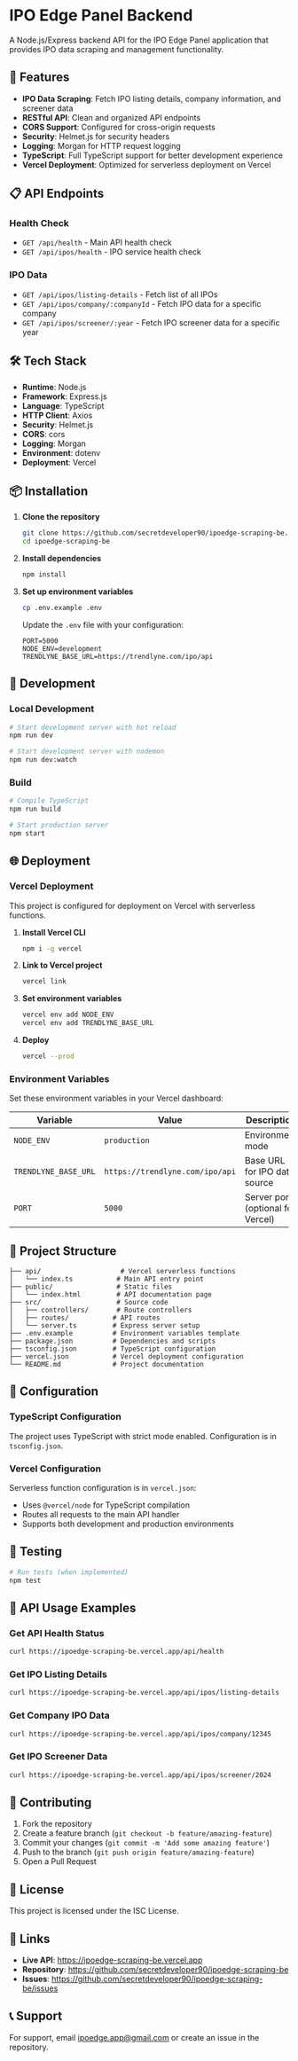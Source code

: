 # IPO Edge Panel Backend

A Node.js/Express backend API for the IPO Edge Panel application that provides IPO data scraping and management functionality.

## 🚀 Features

- **IPO Data Scraping**: Fetch IPO listing details, company information, and screener data
- **RESTful API**: Clean and organized API endpoints
- **CORS Support**: Configured for cross-origin requests
- **Security**: Helmet.js for security headers
- **Logging**: Morgan for HTTP request logging
- **TypeScript**: Full TypeScript support for better development experience
- **Vercel Deployment**: Optimized for serverless deployment on Vercel

## 📋 API Endpoints

### Health Check
- `GET /api/health` - Main API health check
- `GET /api/ipos/health` - IPO service health check

### IPO Data
- `GET /api/ipos/listing-details` - Fetch list of all IPOs
- `GET /api/ipos/company/:companyId` - Fetch IPO data for a specific company
- `GET /api/ipos/screener/:year` - Fetch IPO screener data for a specific year

## 🛠️ Tech Stack

- **Runtime**: Node.js
- **Framework**: Express.js
- **Language**: TypeScript
- **HTTP Client**: Axios
- **Security**: Helmet.js
- **CORS**: cors
- **Logging**: Morgan
- **Environment**: dotenv
- **Deployment**: Vercel

## 📦 Installation

1. **Clone the repository**
   ```bash
   git clone https://github.com/secretdeveloper90/ipoedge-scraping-be.git
   cd ipoedge-scraping-be
   ```

2. **Install dependencies**
   ```bash
   npm install
   ```

3. **Set up environment variables**
   ```bash
   cp .env.example .env
   ```
   
   Update the `.env` file with your configuration:
   ```env
   PORT=5000
   NODE_ENV=development
   TRENDLYNE_BASE_URL=https://trendlyne.com/ipo/api
   ```

## 🚀 Development

### Local Development
```bash
# Start development server with hot reload
npm run dev

# Start development server with nodemon
npm run dev:watch
```

### Build
```bash
# Compile TypeScript
npm run build

# Start production server
npm start
```

## 🌐 Deployment

### Vercel Deployment

This project is configured for deployment on Vercel with serverless functions.

1. **Install Vercel CLI**
   ```bash
   npm i -g vercel
   ```

2. **Link to Vercel project**
   ```bash
   vercel link
   ```

3. **Set environment variables**
   ```bash
   vercel env add NODE_ENV
   vercel env add TRENDLYNE_BASE_URL
   ```

4. **Deploy**
   ```bash
   vercel --prod
   ```

### Environment Variables

Set these environment variables in your Vercel dashboard:

| Variable | Value | Description |
|----------|-------|-------------|
| `NODE_ENV` | `production` | Environment mode |
| `TRENDLYNE_BASE_URL` | `https://trendlyne.com/ipo/api` | Base URL for IPO data source |
| `PORT` | `5000` | Server port (optional for Vercel) |

## 📁 Project Structure

```
├── api/                    # Vercel serverless functions
│   └── index.ts           # Main API entry point
├── public/                # Static files
│   └── index.html         # API documentation page
├── src/                   # Source code
│   ├── controllers/       # Route controllers
│   ├── routes/           # API routes
│   └── server.ts         # Express server setup
├── .env.example          # Environment variables template
├── package.json          # Dependencies and scripts
├── tsconfig.json         # TypeScript configuration
├── vercel.json           # Vercel deployment configuration
└── README.md             # Project documentation
```

## 🔧 Configuration

### TypeScript Configuration
The project uses TypeScript with strict mode enabled. Configuration is in `tsconfig.json`.

### Vercel Configuration
Serverless function configuration is in `vercel.json`:
- Uses `@vercel/node` for TypeScript compilation
- Routes all requests to the main API handler
- Supports both development and production environments

## 🧪 Testing

```bash
# Run tests (when implemented)
npm test
```

## 📝 API Usage Examples

### Get API Health Status
```bash
curl https://ipoedge-scraping-be.vercel.app/api/health
```

### Get IPO Listing Details
```bash
curl https://ipoedge-scraping-be.vercel.app/api/ipos/listing-details
```

### Get Company IPO Data
```bash
curl https://ipoedge-scraping-be.vercel.app/api/ipos/company/12345
```

### Get IPO Screener Data
```bash
curl https://ipoedge-scraping-be.vercel.app/api/ipos/screener/2024
```

## 🤝 Contributing

1. Fork the repository
2. Create a feature branch (`git checkout -b feature/amazing-feature`)
3. Commit your changes (`git commit -m 'Add some amazing feature'`)
4. Push to the branch (`git push origin feature/amazing-feature`)
5. Open a Pull Request

## 📄 License

This project is licensed under the ISC License.

## 🔗 Links

- **Live API**: https://ipoedge-scraping-be.vercel.app
- **Repository**: https://github.com/secretdeveloper90/ipoedge-scraping-be
- **Issues**: https://github.com/secretdeveloper90/ipoedge-scraping-be/issues

## 📞 Support

For support, email ipoedge.app@gmail.com or create an issue in the repository.
